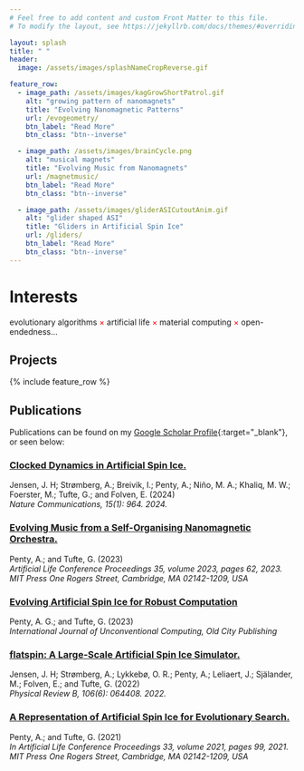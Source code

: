 ```yaml
---
# Feel free to add content and custom Front Matter to this file.
# To modify the layout, see https://jekyllrb.com/docs/themes/#overriding-theme-defaults

layout: splash
title: " "
header:
  image: /assets/images/splashNameCropReverse.gif

feature_row:
  - image_path: /assets/images/kagGrowShortPatrol.gif
    alt: "growing pattern of nanomagnets"
    title: "Evolving Nanomagnetic Patterns"
    url: /evogeometry/
    btn_label: "Read More"
    btn_class: "btn--inverse"

  - image_path: /assets/images/brainCycle.png
    alt: "musical magnets"
    title: "Evolving Music from Nanomagnets"
    url: /magnetmusic/
    btn_label: "Read More"
    btn_class: "btn--inverse"

  - image_path: /assets/images/gliderASICutoutAnim.gif
    alt: "glider shaped ASI"
    title: "Gliders in Artificial Spin Ice"
    url: /gliders/
    btn_label: "Read More"
    btn_class: "btn--inverse"
---
```


<style>
r { color: Red }
</style>

# Interests
 evolutionary algorithms <r>×</r> artificial life <r>×</r> material computing <r>×</r> open-endedness... 

## Projects
{% include feature_row %}


## Publications
Publications can be found on my [Google Scholar Profile](https://scholar.google.com/citations?user=CqwS00sAAAAJ){:target="_blank"}, or seen below:

### [Clocked Dynamics in Artificial Spin Ice.](https://doi.org/10.1038/s41467-024-45319-7)
Jensen, J. H; Strømberg, A.; Breivik, I.; Penty, A.; Niño, M. A.; Khaliq, M. W.; Foerster, M.; Tufte, G.; and Folven, E. (2024)<br>
*Nature Communications, 15(1): 964. 2024.*

### [Evolving Music from a Self-Organising Nanomagnetic Orchestra.](https://hdl.handle.net/11250/3115319)
Penty, A.; and Tufte, G. (2023)<br>
*Artificial Life Conference Proceedings 35, volume 2023, pages 62, 2023. MIT Press One Rogers Street, Cambridge, MA 02142-1209, USA*

### [Evolving Artificial Spin Ice for Robust Computation](https://hdl.handle.net/11250/3132921)
Penty, A. G.; and Tufte, G. (2023)<br>
*International Journal of Unconventional Computing, Old City Publishing*

### [flatspin: A Large-Scale Artificial Spin Ice Simulator.](https://doi.org/10.1103/PhysRevB.106.064408)
Jensen, J. H; Strømberg, A.; Lykkebø, O. R.; Penty, A.; Leliaert, J.; Själander, M.; Folven, E.; and Tufte, G. (2022)<br>
*Physical Review B, 106(6): 064408. 2022.*

### [A Representation of Artificial Spin Ice for Evolutionary Search.](https://direct.mit.edu/isal/proceedings-abstract/isal/33/99/102944)
Penty, A.; and Tufte, G. (2021)<br>
*In Artificial Life Conference Proceedings 33, volume 2021, pages 99, 2021. MIT Press One Rogers Street, Cambridge, MA 02142-1209, USA*